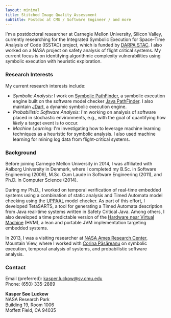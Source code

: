 ```yaml
---
layout: minimal
title: Stitched Image Quality Assessment
subtitle: Postdoc at CMU / Software Engineer / and more
---
```


I'm a postdoctoral researcher at Carnegie Mellon University, Silicon Valley, currently researching for the Integrated Symbolic Execution for Space-Time Analysis of Code (ISSTAC) project, which is funded by [DARPA STAC](http://www.darpa.mil/program/space-time-analysis-for-cybersecurity). I also worked on a NASA project on safety analysis of flight critical systems. My current focus is on identifying algorithmic complexity vulnerabilities using symbolic execution with heuristic exploration.

### Research Interests
My current research interests include:

- *Symbolic Analysis:* I work on [Symbolic PathFinder](http://babelfish.arc.nasa.gov/trac/jpf/wiki/projects/jpf-symbc), a symbolic execution engine built on the software model checker [Java PathFinder](http://babelfish.arc.nasa.gov/trac/jpf). I also maintain [JDart](https://github.com/psycopaths/jdart), a dynamic symbolic execution engine.
- *Probabilistic Software Analysis:* I'm working on analysis of software placed in stochastic environments, e.g., with the goal of quantifying how *likely* a target event is to occur.
- *Machine Learning:* I'm investigating how to leverage machine learning techniques as a heuristic for symbolic analysis. I also used machine learning for mining log data from flight-critical systems.

### Background
Before joining Carnegie Mellon University in 2014, I was affiliated with Aalborg University in Denmark, where I completed my B.Sc. in Software Engineering (2009), M.Sc. Cum Laude in Software Engineering (2011), and Ph.D. in Computer Science (2014).

During my Ph.D., I worked on temporal verification of real-time embedded systems using a combination of static analysis and Timed Automata model checking using the [UPPAAL](http://www.uppaal.org/) model checker. As part of this effort, I developed TetaSARTS, a tool for generating a Timed Automata description from Java real-time systems written in Safety Critical Java. Among others, I also developed a time predictable version of the [Hardware near Virtual Machine](http://www.icelab.dk/) (HVM), a lean and portable JVM implementation targeting embedded systems.

In 2013, I was a visiting researcher at [NASA Ames Research Center](https://www.nasa.gov/centers/ames/home/index.html), Mountain View, where I worked with [Corina Păsăreanu](https://ti.arc.nasa.gov/profile/pcorina/) on symbolic execution, temporal analysis of systems, and probabilistic software analysis.


### Contact
Email (preferred): [kasper.luckow@sv.cmu.edu](mailto:kasper.luckow@sv.cmu.edu)  
Phone: (650) 335-2889

**Kasper Søe Luckow**  
NASA Research Park  
Building 19, Room 1006  
Moffett Field, CA 94035  

